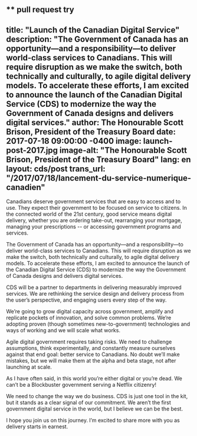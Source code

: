 ** pull request try
---
title: "Launch of the Canadian Digital Service"
description: "The Government of Canada has an opportunity—and a responsibility—to deliver world-class services to Canadians. This will require disruption as we make the switch, both technically and culturally, to agile digital delivery models. To accelerate these efforts, I am excited to announce the launch of the Canadian Digital Service (CDS) to modernize the way the Government of Canada designs and delivers digital services."
author: The Honourable Scott Brison, President of the Treasury Board
date: 2017-07-18 09:00:00 -0400
image: launch-post-2017.jpg
image-alt: "The Honourable Scott Brison, President of the Treasury Board"
lang: en
layout: cds/post
trans_url: "/2017/07/18/lancement-du-service-numerique-canadien"
---
Canadians deserve government services that are easy to access and to use. They expect their government to be focused on service to citizens. In the connected world of the 21st century, good service means digital delivery, whether you are ordering take-out, rearranging your mortgage, managing your prescriptions -- or accessing government programs and services.

The Government of Canada has an opportunity—and a responsibility—to deliver world-class services to Canadians. This will require disruption as we make the switch, both technically and culturally, to agile digital delivery models. To accelerate these efforts, I am excited to announce the launch of the Canadian Digital Service (CDS) to modernize the way the Government of Canada designs and delivers digital services.

CDS will be a partner to departments in delivering measurably improved services. We are rethinking the service design and delivery process from the user’s perspective, and engaging users every step of the way.

We’re going to grow digital capacity across government, amplify and replicate pockets of innovation, and solve common problems. We’re adopting proven (though sometimes new-to-government) technologies and ways of working and we will scale what works.

Agile digital government requires taking risks. We need to challenge assumptions, think experimentally, and constantly measure ourselves against that end goal: better service to Canadians. No doubt we’ll make mistakes, but we will make them at the alpha and beta stage, not after launching at scale.

As I have often said, in this world you’re either digital or you’re dead. We can’t be a Blockbuster government serving a Netflix citizenry!

We need to change the way we do business. CDS is just one tool in the kit, but it stands as a clear signal of our commitment. We aren’t the first government digital service in the world, but I believe we can be the best.

I hope you join us on this journey. I’m excited to share more with you as delivery starts in earnest.
